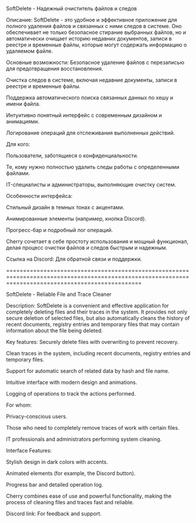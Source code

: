 SoftDelete - Надежный очиститель файлов и следов

Описание:
SoftDelete - это удобное и эффективное приложение для полного удаления файлов и связанных с ними следов в системе. Оно обеспечивает не только безопасное стирание выбранных файлов, но и автоматически очищает историю недавних документов, записи в реестре и временные файлы, которые могут содержать информацию о удаляемом файле.

Основные возможности:
Безопасное удаление файлов с перезаписью для предотвращения восстановления.

Очистка следов в системе, включая недавние документы, записи в реестре и временные файлы.

Поддержка автоматического поиска связанных данных по хешу и имени файла.

Интуитивно понятный интерфейс с современным дизайном и анимациями.

Логирование операций для отслеживания выполненных действий.

Для кого:

Пользователи, заботящиеся о конфиденциальности.

Те, кому нужно полностью удалить следы работы с определенными файлами.

IT-специалисты и администраторы, выполняющие очистку систем.

Особенности интерфейса:

Стильный дизайн в темных тонах с акцентами.

Анимированные элементы (например, кнопка Discord).

Прогресс-бар и подробный лог операций.

Cherry сочетает в себе простоту использования и мощный функционал, делая процесс очистки файлов и следов быстрым и надежным.

Ссылка на Discord: Для обратной связи и поддержки.


====================================================================================================================================================

SoftDelete - Reliable File and Trace Cleaner

Description:
SoftDelete is a convenient and effective application for completely deleting files and their traces in the system. It provides not only secure deletion of selected files, but also automatically cleans the history of recent documents, registry entries and temporary files that may contain information about the file being deleted.

Key features:
Securely delete files with overwriting to prevent recovery.

Clean traces in the system, including recent documents, registry entries and temporary files.

Support for automatic search of related data by hash and file name.

Intuitive interface with modern design and animations.

Logging of operations to track the actions performed.

For whom:

Privacy-conscious users.

Those who need to completely remove traces of work with certain files.

IT professionals and administrators performing system cleaning.

Interface Features:

Stylish design in dark colors with accents.

Animated elements (for example, the Discord button).

Progress bar and detailed operation log.

Cherry combines ease of use and powerful functionality, making the process of cleaning files and traces fast and reliable.

Discord link: For feedback and support.
